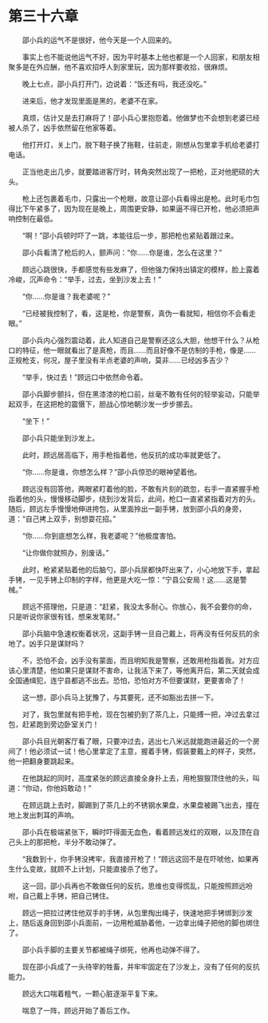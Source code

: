 #	第三十六章

　　邵小兵的运气不是很好，他今天是一个人回来的。

　　事实上也不能说他运气不好，因为平时基本上他也都是一个人回家，和朋友相聚多是在外应酬，他不喜欢招呼人到家里玩，因为那样要收拾，很麻烦。

　　晚上七点，邵小兵打开门，边说着：“饭还有吗，我还没吃。”

　　进来后，他才发现里面是黑的，老婆不在家。

　　真烦，估计又是去打麻将了！邵小兵心里抱怨着。他做梦也不会想到老婆已经被人杀了，凶手依然留在他家等着。

　　他打开灯，关上门，脱下鞋子换了拖鞋，往前走，刚想从包里拿手机给老婆打电话。

　　正当他走出几步，就要踏进客厅时，转角突然出现了一把枪，正对他肥硕的大头。

　　枪上还包裹着毛巾，只露出一个枪眼，故意让邵小兵看得出是枪。此时毛巾包得比下午紧多了，因为现在是晚上，周围更安静，如果逼不得已开枪，他必须把声响控制在最低。

　　“啊！”邵小兵顿时吓了一跳，本能往后一步，那把枪也紧贴着跟过来。

　　邵小兵看清了枪后的人，颤声问：“你……你是谁，怎么在这里？”

　　顾远心跳很快，手都感觉有些发麻了，但他强力保持出镇定的模样，脸上露着冷峻，沉声命令：“举手，过去，坐到沙发上去！”

　　“你……你是谁？我老婆呢？”

　　“已经被我控制了，看，这是枪，你是警察，真伪一看就知，相信你不会看走眼。”

　　邵小兵内心强烈震动着，此人知道自己是警察还这么大胆，他想干什么？从枪口的特征，他一眼就看出了是真枪，而且……而且好像不是仿制的手枪，像是……正规枪支，何况，屋子里没有半点老婆的声响，莫非……已经凶多吉少？

　　“举手，快过去！”顾远口中依然命令着。

　　邵小兵脚步颤抖，但在黑漆漆的枪口前，丝毫不敢有任何的轻举妄动，只能举起双手，在这把枪的震慑下，胆战心惊地朝沙发一步步挪去。

　　“坐下！”

　　邵小兵只能坐到沙发上。

　　此时，顾远居高临下，用手枪指着他，他反抗的成功率就更低了。

　　“你……你是谁，你想怎么样？”邵小兵惊恐的眼神望着他。

　　顾远没有回答他，两眼紧盯着他的脸，不敢有片刻的疏忽，右手一直紧握手枪指着他的头，慢慢移动脚步，绕到沙发背后，此间，枪口一直紧紧指着对方的头。随后，顾远左手慢慢地伸进挎包，从里面拎出一副手铐，放到邵小兵的身旁，道：“自己拷上双手，别想耍花招。”

　　“你……你到底想怎么样，我老婆呢？”他极度害怕。

　　“让你做你就照办，别废话。”

　　此时，枪紧紧贴着他的后脑勺，邵小兵尿都快吓出来了，小心地放下手，拿起手铐，一见手铐上印制的字样，他更是大吃一惊：“宁县公安局！这……这是警械。”

　　顾远不搭理他，只是道：“赶紧，我没太多耐心。你放心，我不会要你的命，只是听说你家很有钱，想来发笔财。”

　　邵小兵脑中急速权衡着状况，这副手铐一旦自己戴上，将再没有任何反抗的余地了。凶手只是谋财吗？

　　不，恐怕不会，凶手没有蒙面，而且明知我是警察，还敢用枪指着我。对方应该心里清楚，他如果只是谋财不害命，让我活下来了，等他离开后，第二天就会成全国通缉犯，连宁县都逃不出去。恐怕，恐怕对方不但要谋财，更要害命了！

　　这一想，邵小兵马上犹豫了，与其要死，还不如豁出去拼一下。

　　对了，我包里就有把手枪，现在包被扔到了茶几上，只能搏一把，冲过去拿过包，赶紧跑到旁边卧室关门！

　　邵小兵目光朝客厅看了眼，只要冲过去，逃出七八米远就能跑进最近的一个房间了！他必须试一试！他心里拿定了主意，握着手铐，假装要戴上的样子，突然，他一把翻身要跳起来。

　　在他跳起的同时，高度紧张的顾远直接全身扑上去，用枪狠狠顶住他的头，叫道：“你动，你他妈敢动！”

　　在顾远跳上去时，脚踢到了茶几上的不锈钢水果盘，水果盘被踢飞出去，撞在地上发出刺耳的声响。

　　邵小兵在极端紧张下，瞬时吓得面无血色，看着顾远发红的双眼，以及顶在自己头上的那把枪，半分不敢动弹了。

　　“我数到十，你手铐没拷牢，我直接开枪了！”顾远这回不是在吓唬他，如果再生什么变故，就顾不上计划，只能直接杀了他了。

　　这一回，邵小兵再也不敢做任何的反抗，思维也变得慌乱，只能按照顾远吩咐，自己戴上手铐，把自己铐住。

　　顾远一把拉过拷住他双手的手铐，从包里掏出绳子，快速地把手铐绑到沙发上，随后返身回到邵小兵面前，一边用枪威胁着他，一边拿出绳子把他的脚也绑住了。

　　邵小兵手脚的主要关节都被绳子绑死，他再也动弹不得了。

　　现在邵小兵成了一头待宰的牲畜，并牢牢固定在了沙发上，没有了任何的反抗能力。

　　顾远大口喘着粗气，一颗心脏逐渐平复下来。

　　喘息了一阵，顾远开始了善后工作。

